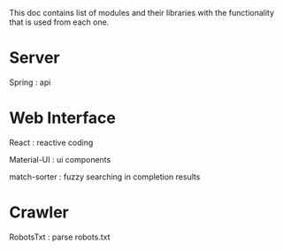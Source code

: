 This doc contains list of modules and their libraries with the functionality that is used from each one.

# Server
Spring : api

# Web Interface
React : reactive coding

Material-UI : ui components

match-sorter : fuzzy searching in completion results

# Crawler
RobotsTxt : parse robots.txt
